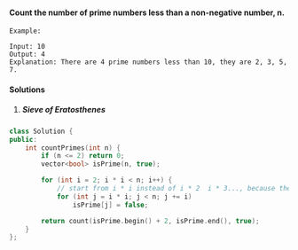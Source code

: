 #### Count the number of prime numbers less than a non-negative number, n.

```
Example:

Input: 10
Output: 4
Explanation: There are 4 prime numbers less than 10, they are 2, 3, 5, 7.
```

#### Solutions

1. ##### Sieve of Eratosthenes

```c++
class Solution {
public:
    int countPrimes(int n) {
        if (n <= 2) return 0;
        vector<bool> isPrime(n, true);

        for (int i = 2; i * i < n; i++) {
            // start from i * i instead of i * 2  i * 3..., because these number was marked as non-prime when visiting 2, 3 .... i - 1.
            for (int j = i * i; j < n; j += i)
                isPrime[j] = false;

        return count(isPrime.begin() + 2, isPrime.end(), true);
    }
};
```